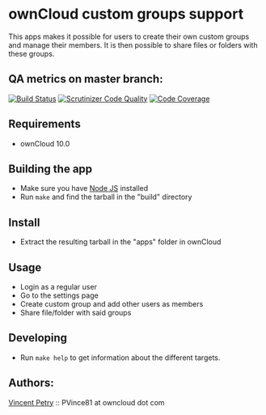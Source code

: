 # ownCloud custom groups support

This apps makes it possible for users to create their own custom groups and manage their members.
It is then possible to share files or folders with these groups.

## QA metrics on master branch:

[![Build Status](https://travis-ci.org/owncloud/customgroups.svg?branch=master)](https://travis-ci.org/owncloud/customgroups/branches)
[![Scrutinizer Code Quality](https://scrutinizer-ci.com/g/owncloud/customgroups/badges/quality-score.png?b=master)](https://scrutinizer-ci.com/g/owncloud/customgroups/?branch=master)
[![Code Coverage](https://scrutinizer-ci.com/g/owncloud/customgroups/badges/coverage.png?b=master)](https://scrutinizer-ci.com/g/owncloud/customgroups/?branch=master)

## Requirements

* ownCloud 10.0

## Building the app

* Make sure you have [Node JS](https://nodejs.org/) installed
* Run `make` and find the tarball in the "build" directory

## Install

* Extract the resulting tarball in the "apps" folder in ownCloud 

## Usage

* Login as a regular user
* Go to the settings page
* Create custom group and add other users as members
* Share file/folder with said groups

## Developing

* Run `make help` to get information about the different targets.

## Authors:

[Vincent Petry](https://github.com/PVince81/) :: PVince81 at owncloud dot com

